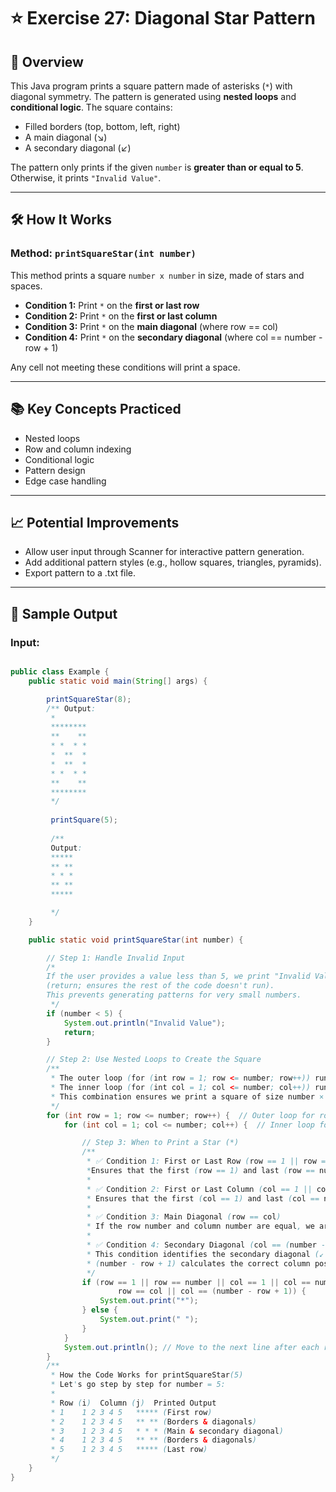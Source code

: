 # ⭐ Exercise 27: Diagonal Star Pattern

## 📝 Overview

This Java program prints a square pattern made of asterisks (`*`) with diagonal symmetry. The pattern is generated using **nested loops** and **conditional logic**. The square contains:
- Filled borders (top, bottom, left, right)
- A main diagonal (↘)
- A secondary diagonal (↙)

The pattern only prints if the given `number` is **greater than or equal to 5**. Otherwise, it prints `"Invalid Value"`.

---

## 🛠️ How It Works

### Method: `printSquareStar(int number)`

This method prints a square `number x number` in size, made of stars and spaces.

- **Condition 1:** Print `*` on the **first or last row**
- **Condition 2:** Print `*` on the **first or last column**
- **Condition 3:** Print `*` on the **main diagonal** (where row == col)
- **Condition 4:** Print `*` on the **secondary diagonal** (where col == number - row + 1)

Any cell not meeting these conditions will print a space.

--- 

## 📚 Key Concepts Practiced
- Nested loops
- Row and column indexing
- Conditional logic
- Pattern design
- Edge case handling

--- 

## 📈 Potential Improvements
- Allow user input through Scanner for interactive pattern generation.
- Add additional pattern styles (e.g., hollow squares, triangles, pyramids).
- Export pattern to a .txt file.

--- 

## 🚀 Sample Output

### Input:
```java

public class Example {
    public static void main(String[] args) {

        printSquareStar(8);
        /** Output: 
         *
         ********
         **    **
         * *  * *
         *  **  *
         *  **  *
         * *  * *
         **    **
         ********
         */
         
         printSquare(5);
         
         /**
         Output: 
         *****
         ** **
         * * *
         ** **
         *****

         */
    }

    public static void printSquareStar(int number) {

        // Step 1: Handle Invalid Input
        /*
        If the user provides a value less than 5, we print "Invalid Value" and exit the method
        (return; ensures the rest of the code doesn't run).
        This prevents generating patterns for very small numbers.
         */
        if (number < 5) {
            System.out.println("Invalid Value");
            return;
        }

        // Step 2: Use Nested Loops to Create the Square
        /**
         * The outer loop (for (int row = 1; row <= number; row++)) runs from 1 to number, controlling the rows of the pattern.
         * The inner loop (for (int col = 1; col <= number; col++)) runs from 1 to number, controlling the columns in each row.
         * This combination ensures we print a square of size number × number.
         */
        for (int row = 1; row <= number; row++) {  // Outer loop for rows
            for (int col = 1; col <= number; col++) {  // Inner loop for columns

                // Step 3: When to Print a Star (*)
                /**
                 * ✅ Condition 1: First or Last Row (row == 1 || row == number)
                 *Ensures that the first (row == 1) and last (row == number) rows are completely filled with *.
                 *
                 * ✅ Condition 2: First or Last Column (col == 1 || col == number)
                 * Ensures that the first (col == 1) and last (col == number) columns are filled with *.
                 *
                 * ✅ Condition 3: Main Diagonal (row == col)
                 * If the row number and column number are equal, we are on the main diagonal (↘ top-left to bottom-right).
                 *
                 * ✅ Condition 4: Secondary Diagonal (col == (number - row + 1))
                 * This condition identifies the secondary diagonal (↙ top-right to bottom-left).
                 * (number - row + 1) calculates the correct column position for the diagonal.
                 */
                if (row == 1 || row == number || col == 1 || col == number ||
                        row == col || col == (number - row + 1)) {
                    System.out.print("*");
                } else {
                    System.out.print(" ");
                }
            }
            System.out.println(); // Move to the next line after each row
        }
        /**
         * How the Code Works for printSquareStar(5)
         * Let's go step by step for number = 5:
         *
         * Row (i)	Column (j)	Printed Output
         * 1	1 2 3 4 5	***** (First row)
         * 2	1 2 3 4 5	** ** (Borders & diagonals)
         * 3	1 2 3 4 5	* * * (Main & secondary diagonal)
         * 4	1 2 3 4 5	** ** (Borders & diagonals)
         * 5	1 2 3 4 5	***** (Last row)
         */
    }
}
